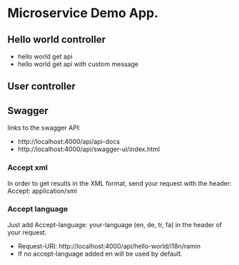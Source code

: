 # Microservice Demo App.
## Hello world controller
* hello world get api
* hello world get api with custom message
## User controller
## Swagger
links to the swagger API:
* http://localhost:4000/api/api-docs
* http://localhost:4000/api/swagger-ui/index.html

### Accept xml
In order to get results in the XML format, send your request with the header: Accept: application/xml

### Accept language
Just add Accept-language: your-language (en, de, tr, fa) in the header of your request.
* Request-URI: http://localhost:4000/api/hello-world/i18n/ramin
* If no accept-language added en will be used by default.
